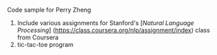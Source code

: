 Code sample for Perry Zheng

1. Include various assignments for Stanford's [*Natural Language Processing*] (https://class.coursera.org/nlp/assignment/index) class from Coursera
2. tic-tac-toe program
